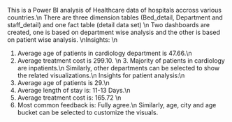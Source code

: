 This is a Power BI analysis of Healthcare data of hospitals accross various countries.\n
There are three dimension tables (Bed_detail, Department and staff_detail) and one fact table (detail data set) \n
Two dashboards are created, one is based on department wise analysis and the other is based on patient wise analysis.
\nInsights: \n
1. Average age of patients in cardiology department is 47.66.\n
2. Average treatment cost is 299.10.
\n 3. Majority of patients in cardiology are inpatients.\n
Similarly, other departments can be selected to show the related visualizations.\n
Insights for patient analysis:\n
1. Average age of patients is 29.\n
2. Average length of stay is: 11-13 Days.\n
3. Average treatment cost is: 165.72 \n
4. Most common feedback is: Fully agree.\n
Similarly, age, city and age bucket can be selected to customize the visuals.
